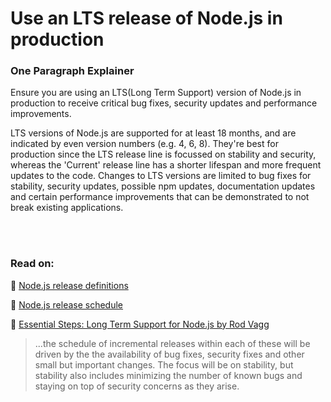 # Use an LTS release of Node.js in production


### One Paragraph Explainer
Ensure you are using an LTS(Long Term Support) version of Node.js in production to receive critical bug fixes, security updates and performance improvements. 

LTS versions of Node.js are supported for at least 18 months, and are indicated by even version numbers (e.g. 4, 6, 8). They're best for production since the LTS release line is focussed on stability and security, whereas the 'Current' release line has a shorter lifespan and more frequent updates to the code. Changes to LTS versions are limited to bug fixes for stability, security updates, possible npm updates, documentation updates and certain performance improvements that can be demonstrated to not break existing applications.

<br/><br/>

### Read on:
🔗 [Node.js release definitions](https://nodejs.org/en/about/releases/)

🔗 [Node.js release schedule](https://github.com/nodejs/Release)

🔗 [Essential Steps: Long Term Support for Node.js by Rod Vagg](https://medium.com/@nodesource/essential-steps-long-term-support-for-node-js-8ecf7514dbd)
> ...the schedule of incremental releases within each of these will be driven by the the availability of bug fixes, security fixes and other small but important changes. The focus will be on stability, but stability also includes minimizing the number of known bugs and staying on top of security concerns as they arise.
 
<br/><br/>
